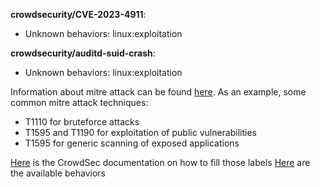 **crowdsecurity/CVE-2023-4911**:
  - Unknown behaviors: linux:exploitation

**crowdsecurity/auditd-suid-crash**:
  - Unknown behaviors: linux:exploitation


Information about mitre attack can be found [here](https://attack.mitre.org/techniques/enterprise/).
As an example, some common mitre attack techniques:
 - T1110 for bruteforce attacks
 - T1595 and T1190 for exploitation of public vulnerabilities
 - T1595 for generic scanning of exposed applications

[Here](https://docs.crowdsec.net/docs/next/scenarios/format#labels) is the CrowdSec documentation on how to fill those labels
[Here](https://github.com/crowdsecurity/hub/blob/master/taxonomy/behaviors.json) are the available behaviors
